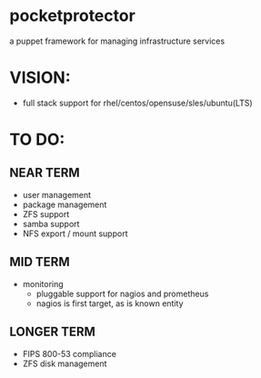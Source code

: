 # pocketprotector

a puppet framework for managing infrastructure services

# VISION:
- full stack support for rhel/centos/opensuse/sles/ubuntu(LTS)

# TO DO:
## NEAR TERM
- user management
- package management
- ZFS support
- samba support
- NFS export / mount support

## MID TERM
- monitoring
  - pluggable support for nagios and prometheus
  - nagios is first target, as is known entity
  
## LONGER TERM
- FIPS 800-53 compliance
- ZFS disk management
